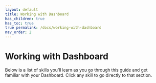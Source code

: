 ```yaml
---
layout: default
title: Working with Dashboard
has_children: true
has_toc: true
true permalink: /docs/working-with-dashboard
nav_order: 2
---
```


# Working with Dashboard

Below is a list of skills you’ll learn as you go through this guide and get familiar with your Dashboard. Click any skill to go directly to that section.
